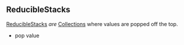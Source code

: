 ## ReducibleStacks

[ReducibleStacks](ReducibleStacks.md) _are_ [Collections](Collections.md) where 
values are popped off the top.
- pop value
